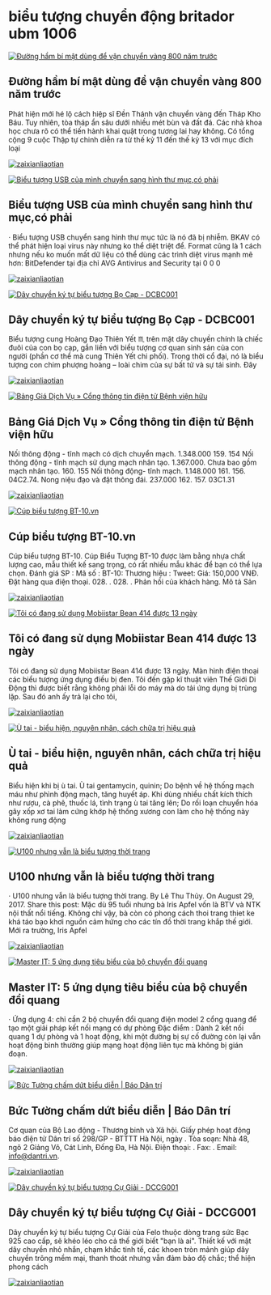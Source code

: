 # biểu tượng chuyển động britador ubm 1006
<a href="https://mnn.zoosnet.net/LR/Chatpre.aspx?id=MNN94995150&p=https://topgrinding.com/" target="_blank">![Đường hầm bí mật dùng để vận chuyển vàng 800 năm trước ](https://github.com/technlg/images/blob/main/54.jpg)</a>
## Đường hầm bí mật dùng để vận chuyển vàng 800 năm trước 
Phát hiện mới hé lộ cách hiệp sĩ Đền Thánh vận chuyển vàng đến Tháp Kho Báu. Tuy nhiên, tòa tháp ẩn sâu dưới nhiều mét bùn và đất đá. Các nhà khoa học chưa rõ có thể tiến hành khai quật trong tương lai hay không. Có tổng cộng 9 cuộc Thập tự chinh diễn ra từ thế kỷ 11 đến thế kỷ 13 với mục đích loại 
<a href="https://mnn.zoosnet.net/LR/Chatpre.aspx?id=MNN94995150&p=https://topgrinding.com/" target="_blank"><img src="https://github.com/technlg/images/raw/main/chat11.jpg" alt="zaixianliaotian"/></a><a href="//whatsapp.shibangsoft.com/WhatsApp.php" ><img src="https://github.com/technlg/images/raw/main/chat11.png" alt=""></a>
<a href="https://mnn.zoosnet.net/LR/Chatpre.aspx?id=MNN94995150&p=https://topgrinding.com/" target="_blank">![Biểu tượng USB của mình chuyển sang hình thư mục,có phải ](https://github.com/technlg/images/blob/main/29.jpg)</a>
## Biểu tượng USB của mình chuyển sang hình thư mục,có phải 
· Biểu tượng USB chuyển sang hình thư mục tức là nó đã bị nhiễm. BKAV có thể phát hiện loại virus này nhưng ko thể diệt triệt để. Format cũng là 1 cách nhưng nếu ko muốn mất dữ liệu có thể dùng các trình diệt virus mạnh mẽ hơn: BitDefender tại địa chỉ AVG Antivirus and Security tại 0 0 0 
<a href="https://mnn.zoosnet.net/LR/Chatpre.aspx?id=MNN94995150&p=https://topgrinding.com/" target="_blank"><img src="https://github.com/technlg/images/raw/main/chat11.jpg" alt="zaixianliaotian"/></a><a href="//whatsapp.shibangsoft.com/WhatsApp.php" ><img src="https://github.com/technlg/images/raw/main/chat11.png" alt=""></a>
<a href="https://mnn.zoosnet.net/LR/Chatpre.aspx?id=MNN94995150&p=https://topgrinding.com/" target="_blank">![Dây chuyền ký tự biểu tượng Bọ Cạp - DCBC001](https://github.com/technlg/images/blob/main/1.jpg)</a>
## Dây chuyền ký tự biểu tượng Bọ Cạp - DCBC001
Biểu tượng cung Hoàng Đạo Thiên Yết ♏ trên mặt dây chuyền chính là chiếc đuôi của con bọ cạp, gắn liền với biểu tượng cơ quan sinh sản của con người (phần cơ thể mà cung Thiên Yết chi phối). Trong thời cổ đại, nó là biểu tượng con chim phượng hoàng – loài chim của sự bất tử và sự tái sinh. Đây 
<a href="https://mnn.zoosnet.net/LR/Chatpre.aspx?id=MNN94995150&p=https://topgrinding.com/" target="_blank"><img src="https://github.com/technlg/images/raw/main/chat11.jpg" alt="zaixianliaotian"/></a><a href="//whatsapp.shibangsoft.com/WhatsApp.php" ><img src="https://github.com/technlg/images/raw/main/chat11.png" alt=""></a>
<a href="https://mnn.zoosnet.net/LR/Chatpre.aspx?id=MNN94995150&p=https://topgrinding.com/" target="_blank">![Bảng Giá Dịch Vụ » Cổng thông tin điện tử Bệnh viện hữu ](https://github.com/technlg/images/blob/main/60.jpg)</a>
## Bảng Giá Dịch Vụ » Cổng thông tin điện tử Bệnh viện hữu 
Nối thông động - tĩnh mạch có dịch chuyển mạch. 1.348.000 159. 154 Nối thông động - tĩnh mạch sử dụng mạch nhân tạo. 1.367.000. Chưa bao gồm mạch nhân tạo. 160. 155 Nối thông động- tĩnh mạch. 1.148.000 161. 156. 04C2.74. Nong niệu đạo và đặt thông đái. 237.000 162. 157. 03C1.31 
<a href="https://mnn.zoosnet.net/LR/Chatpre.aspx?id=MNN94995150&p=https://topgrinding.com/" target="_blank"><img src="https://github.com/technlg/images/raw/main/chat11.jpg" alt="zaixianliaotian"/></a><a href="//whatsapp.shibangsoft.com/WhatsApp.php" ><img src="https://github.com/technlg/images/raw/main/chat11.png" alt=""></a>
<a href="https://mnn.zoosnet.net/LR/Chatpre.aspx?id=MNN94995150&p=https://topgrinding.com/" target="_blank">![Cúp biểu tượng BT-10.vn](https://github.com/technlg/images/blob/main/31.jpg)</a>
## Cúp biểu tượng BT-10.vn
Cúp biểu tượng BT-10. Cúp Biểu Tượng BT-10 được làm bằng nhựa chất lượng cao, mẫu thiết kế sang trọng, có rất nhiều mẫu khác để bạn có thể lựa chọn. Đánh giá SP : Mã số : BT-10: Thương hiệu : Tweet: Giá: 150,000 VNĐ. Đặt hàng qua điện thoại. 028. . 028. . Phản hồi của khách hàng. Mô tả Sản 
<a href="https://mnn.zoosnet.net/LR/Chatpre.aspx?id=MNN94995150&p=https://topgrinding.com/" target="_blank"><img src="https://github.com/technlg/images/raw/main/chat11.jpg" alt="zaixianliaotian"/></a><a href="//whatsapp.shibangsoft.com/WhatsApp.php" ><img src="https://github.com/technlg/images/raw/main/chat11.png" alt=""></a>
<a href="https://mnn.zoosnet.net/LR/Chatpre.aspx?id=MNN94995150&p=https://topgrinding.com/" target="_blank">![Tôi có đang sử dụng Mobiistar Bean 414 được 13 ngày ](https://github.com/technlg/images/blob/main/20.jpg)</a>
## Tôi có đang sử dụng Mobiistar Bean 414 được 13 ngày 
Tôi có đang sử dụng Mobiistar Bean 414 được 13 ngày. Màn hình điện thoại các biểu tượng ứng dụng điều bị đen. Tôi đến gặp kĩ thuật viên Thế Giới Di Động thì được biết rằng không phải lỗi do máy mà do tải ứng dụng bị trùng lặp. Sau đó anh ấy trả lại cho tôi,
<a href="https://mnn.zoosnet.net/LR/Chatpre.aspx?id=MNN94995150&p=https://topgrinding.com/" target="_blank"><img src="https://github.com/technlg/images/raw/main/chat11.jpg" alt="zaixianliaotian"/></a><a href="//whatsapp.shibangsoft.com/WhatsApp.php" ><img src="https://github.com/technlg/images/raw/main/chat11.png" alt=""></a>
<a href="https://mnn.zoosnet.net/LR/Chatpre.aspx?id=MNN94995150&p=https://topgrinding.com/" target="_blank">![﻿Ù tai - biểu hiện, nguyên nhân, cách chữa trị hiệu quả](https://github.com/technlg/images/blob/main/11.jpg)</a>
## ﻿Ù tai - biểu hiện, nguyên nhân, cách chữa trị hiệu quả
Biểu hiện khi bị ù tai. Ù tai  gentamycin, quinin; Do bệnh về hệ thống mạch máu như phình động mạch, tăng huyết áp. Khi dùng nhiều chất kích thích như rượu, cà phê, thuốc lá, tình trạng ù tai tăng lên; Do rối loạn chuyển hóa gây xốp xơ tai làm cứng khớp hệ thống xương con làm cho hệ thống này không rung động 
<a href="https://mnn.zoosnet.net/LR/Chatpre.aspx?id=MNN94995150&p=https://topgrinding.com/" target="_blank"><img src="https://github.com/technlg/images/raw/main/chat11.jpg" alt="zaixianliaotian"/></a><a href="//whatsapp.shibangsoft.com/WhatsApp.php" ><img src="https://github.com/technlg/images/raw/main/chat11.png" alt=""></a>
<a href="https://mnn.zoosnet.net/LR/Chatpre.aspx?id=MNN94995150&p=https://topgrinding.com/" target="_blank">![U100 nhưng vẫn là biểu tượng thời trang](https://github.com/technlg/images/blob/main/66.jpg)</a>
## U100 nhưng vẫn là biểu tượng thời trang
· U100 nhưng vẫn là biểu tượng thời trang. By Lê Thu Thủy. On August 29, 2017. Share this post: Mặc dù 95 tuổi nhưng bà Iris Apfel vốn là BTV và NTK nội thất nổi tiếng. Không chỉ vậy, bà còn có phong cách thoi trang thiet ke khá táo bạo khơi nguồn cảm hứng cho các tín đồ thời trang khắp thế giới. Mới ra trường, Iris Apfel 
<a href="https://mnn.zoosnet.net/LR/Chatpre.aspx?id=MNN94995150&p=https://topgrinding.com/" target="_blank"><img src="https://github.com/technlg/images/raw/main/chat11.jpg" alt="zaixianliaotian"/></a><a href="//whatsapp.shibangsoft.com/WhatsApp.php" ><img src="https://github.com/technlg/images/raw/main/chat11.png" alt=""></a>
<a href="https://mnn.zoosnet.net/LR/Chatpre.aspx?id=MNN94995150&p=https://topgrinding.com/" target="_blank">![Master IT: 5 ứng dụng tiêu biểu của bộ chuyển đổi quang ](https://github.com/technlg/images/blob/main/45.jpg)</a>
## Master IT: 5 ứng dụng tiêu biểu của bộ chuyển đổi quang 
· Ứng dụng 4: chỉ cần 2 bộ chuyển đổi quang điện model 2 cổng quang để tạo một giải pháp kết nối mạng có dự phòng Đặc điểm : Dành 2 kết nối quang 1 dự phòng và 1 hoạt động, khi một đường bị sự cố đường còn lại vẫn hoạt động bình thường giúp mạng hoạt động liên tục mà không bị gián đoạn.
<a href="https://mnn.zoosnet.net/LR/Chatpre.aspx?id=MNN94995150&p=https://topgrinding.com/" target="_blank"><img src="https://github.com/technlg/images/raw/main/chat11.jpg" alt="zaixianliaotian"/></a><a href="//whatsapp.shibangsoft.com/WhatsApp.php" ><img src="https://github.com/technlg/images/raw/main/chat11.png" alt=""></a>
<a href="https://mnn.zoosnet.net/LR/Chatpre.aspx?id=MNN94995150&p=https://topgrinding.com/" target="_blank">![Bức Tường chấm dứt biểu diễn | Báo Dân trí](https://github.com/technlg/images/blob/main/44.jpg)</a>
## Bức Tường chấm dứt biểu diễn | Báo Dân trí
Cơ quan của Bộ Lao động - Thương binh và Xã hội. Giấy phép hoạt động báo điện tử Dân trí số 298/GP - BTTTT Hà Nội, ngày . Tòa soạn: Nhà 48, ngõ 2 Giảng Võ, Cát Linh, Đống Đa, Hà Nội. Điện thoại: . Fax: . Email: info@dantri.vn.
<a href="https://mnn.zoosnet.net/LR/Chatpre.aspx?id=MNN94995150&p=https://topgrinding.com/" target="_blank"><img src="https://github.com/technlg/images/raw/main/chat11.jpg" alt="zaixianliaotian"/></a><a href="//whatsapp.shibangsoft.com/WhatsApp.php" ><img src="https://github.com/technlg/images/raw/main/chat11.png" alt=""></a>
<a href="https://mnn.zoosnet.net/LR/Chatpre.aspx?id=MNN94995150&p=https://topgrinding.com/" target="_blank">![Dây chuyền ký tự biểu tượng Cự Giải - DCCG001](https://github.com/technlg/images/blob/main/42.jpg)</a>
## Dây chuyền ký tự biểu tượng Cự Giải - DCCG001
Dây chuyền ký tự biểu tượng Cự Giải của Felo thuộc dòng trang sức Bạc 925 cao cấp, sẽ khéo léo cho cả thế giới biết "bạn là ai". Thiết kế với mặt dây chuyền nhỏ nhắn, chạm khắc tinh tế, các khoen tròn mảnh giúp dây chuyền trông mềm mại, thanh thoát nhưng vẫn đảm bảo độ chắc; thể hiện phong cách 
<a href="https://mnn.zoosnet.net/LR/Chatpre.aspx?id=MNN94995150&p=https://topgrinding.com/" target="_blank"><img src="https://github.com/technlg/images/raw/main/chat11.jpg" alt="zaixianliaotian"/></a><a href="//whatsapp.shibangsoft.com/WhatsApp.php" ><img src="https://github.com/technlg/images/raw/main/chat11.png" alt=""></a>
